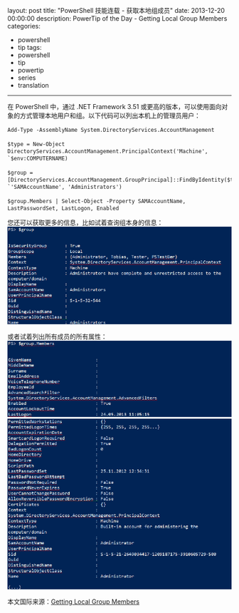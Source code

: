 layout: post
title: "PowerShell 技能连载 - 获取本地组成员"
date: 2013-12-20 00:00:00
description: PowerTip of the Day - Getting Local Group Members
categories:
- powershell
- tip
tags:
- powershell
- tip
- powertip
- series
- translation
---
在 PowerShell 中，通过 .NET Framework 3.51 或更高的版本，可以使用面向对象的方式管理本地用户和组。以下代码可以列出本机上的管理员用户：

	Add-Type -AssemblyName System.DirectoryServices.AccountManagement
	
	$type = New-Object DirectoryServices.AccountManagement.PrincipalContext('Machine', `$env:COMPUTERNAME)
	
	$group = [DirectoryServices.AccountManagement.GroupPrincipal]::FindByIdentity($type, `'SAMAccountName', 'Administrators')
	
	$group.Members | Select-Object -Property SAMAccountName, LastPasswordSet, LastLogon, Enabled

您还可以获取更多的信息，比如试着查询组本身的信息：
![](/img/2013-12-20-getting-local-group-members-001.png)

或者试着列出所有成员的所有属性：
![](/img/2013-12-20-getting-local-group-members-002.png)
![](/img/2013-12-20-getting-local-group-members-003.png)

<!--more-->
本文国际来源：[Getting Local Group Members](http://community.idera.com/powershell/powertips/b/tips/posts/getting-local-group-members)
